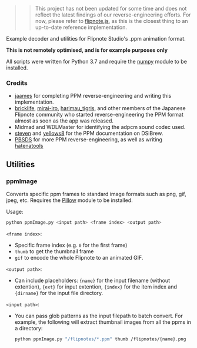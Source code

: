 >> This project has not been updated for some time and does not reflect the latest findings of our reverse-engineering efforts. For now, please refer to [flipnote.js](https://github.com/jaames/flipnote.js/blob/master/src/parsers/PpmParser.ts), as this is the closest thing to an up-to-date reference implementation.

Example decoder and utilities for Flipnote Studio's .ppm animation format. 

**This is not remotely optimised, and is for example purposes only**

All scripts were written for Python 3.7 and require the [numpy](http://www.numpy.org/) module to be installed.

### Credits

  * [jaames](https://github.com/jaames) for completing PPM reverse-engineering and writing this implementation.
  * [bricklife](http://ugomemo.g.hatena.ne.jp/bricklife/20090307/1236391313), [mirai-iro](http://mirai-iro.hatenablog.jp/entry/20090116/ugomemo_ppm), [harimau_tigris](http://ugomemo.g.hatena.ne.jp/harimau_tigris), and other members of the Japanese Flipnote community who started reverse-engineering the PPM format almost as soon as the app was released.
  * Midmad and WDLMaster for identifying the adpcm sound codec used.
  * [steven](http://www.dsibrew.org/wiki/User:Steven) and [yellows8](http://www.dsibrew.org/wiki/User:Yellows8) for the PPM documentation on DSiBrew.
  * [PBSDS](https://github.com/pbsds) for more PPM reverse-engineering, as well as writing [hatenatools](https://github.com/pbsds/Hatenatools)

## Utilities

### ppmImage

Converts specific ppm frames to standard image formats such as png, gif, jpeg, etc. Requires the [Pillow](https://pillow.readthedocs.io/en/5.2.x/) module to be installed.

Usage: 

```bash
python ppmImage.py <input path> <frame index> <output path>
```

`<frame index>`:
  
 * Specific frame index (e.g. `0` for the first frame)
 * `thumb` to get the thumbnail frame
 * `gif` to encode the whole Flipnote to an animated GIF.

`<output path>`:

 * Can include placeholders: `{name}` for the input filename (without extention), `{ext}` for input extention, `{index}` for the item index and `{dirname}` for the input file directory.

`<input path>`:

 * You can pass glob patterns as the input filepath to batch convert. For example, the following will extract thumbnail images from all the ppms in a directory:

	```bash
	python ppmImage.py "/flipnotes/*.ppm" thumb /flipnotes/{name}.png
	```
